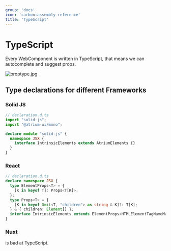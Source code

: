 ```yaml
---
group: 'docs'
icon: 'carbon:assembly-reference'
title: 'TypeScript'
---
```


# TypeScript

Every WebComponent is written in TypeScript, that means we can autocomplete and suggest props.

![proptype.jpg](./images/proptype.jpg)

## Type declarations for different Frameworks

### Solid JS
```typescript
// declaration.d.ts
import "solid-js";
import "@atrium-ui/mono";

declare module "solid-js" {
  namespace JSX {
    interface IntrinsicElements extends AtriumElements {}
  }
}
```

### React
```typescript
// declaration.d.ts
declare namespace JSX {
  type ElementProps<T> = {
    [K in keyof T]: Props<T[K]>;
  };
  type Props<T> = {
    [K in keyof Omit<T, "children"> as string & K]?: T[K];
  } & { children: Element[] };
  interface IntrinsicElements extends ElementProps<HTMLElementTagNameMap> {}
}

```

### Nuxt
is bad at TypeScript.
